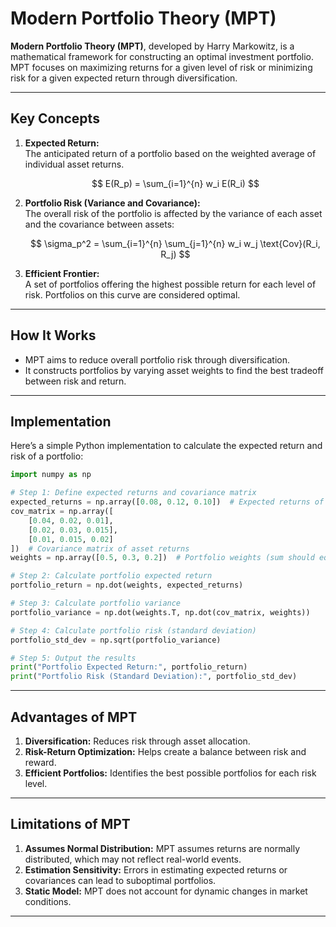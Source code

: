 # **Modern Portfolio Theory (MPT)**

**Modern Portfolio Theory (MPT)**, developed by Harry Markowitz, is a mathematical framework for constructing an optimal investment portfolio. MPT focuses on maximizing returns for a given level of risk or minimizing risk for a given expected return through diversification.

---

## **Key Concepts**

1. **Expected Return:**  
   The anticipated return of a portfolio based on the weighted average of individual asset returns.

   $$
   E(R_p) = \sum_{i=1}^{n} w_i E(R_i)
   $$

2. **Portfolio Risk (Variance and Covariance):**  
   The overall risk of the portfolio is affected by the variance of each asset and the covariance between assets:

   $$
   \sigma_p^2 = \sum_{i=1}^{n} \sum_{j=1}^{n} w_i w_j \text{Cov}(R_i, R_j)
   $$

3. **Efficient Frontier:**  
   A set of portfolios offering the highest possible return for each level of risk. Portfolios on this curve are considered optimal.

---

## **How It Works**

- MPT aims to reduce overall portfolio risk through diversification.
- It constructs portfolios by varying asset weights to find the best tradeoff between risk and return.

---

## **Implementation**

Here’s a simple Python implementation to calculate the expected return and risk of a portfolio:

```python
import numpy as np

# Step 1: Define expected returns and covariance matrix
expected_returns = np.array([0.08, 0.12, 0.10])  # Expected returns of three assets
cov_matrix = np.array([
    [0.04, 0.02, 0.01],
    [0.02, 0.03, 0.015],
    [0.01, 0.015, 0.02]
])  # Covariance matrix of asset returns
weights = np.array([0.5, 0.3, 0.2])  # Portfolio weights (sum should equal 1)

# Step 2: Calculate portfolio expected return
portfolio_return = np.dot(weights, expected_returns)

# Step 3: Calculate portfolio variance
portfolio_variance = np.dot(weights.T, np.dot(cov_matrix, weights))

# Step 4: Calculate portfolio risk (standard deviation)
portfolio_std_dev = np.sqrt(portfolio_variance)

# Step 5: Output the results
print("Portfolio Expected Return:", portfolio_return)
print("Portfolio Risk (Standard Deviation):", portfolio_std_dev)
```

---

## **Advantages of MPT**

1. **Diversification:** Reduces risk through asset allocation.
2. **Risk-Return Optimization:** Helps create a balance between risk and reward.
3. **Efficient Portfolios:** Identifies the best possible portfolios for each risk level.

---

## **Limitations of MPT**

1. **Assumes Normal Distribution:** MPT assumes returns are normally distributed, which may not reflect real-world events.
2. **Estimation Sensitivity:** Errors in estimating expected returns or covariances can lead to suboptimal portfolios.
3. **Static Model:** MPT does not account for dynamic changes in market conditions.

---



